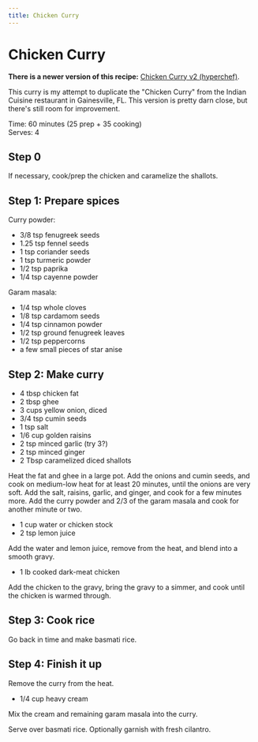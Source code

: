 ```yaml
---
title: Chicken Curry
---
```


# Chicken Curry

<aside class=important>

**There is a newer version of this recipe:** [Chicken Curry v2 (hyperchef)](https://www.hyperchef.net/recipes/chicken-curry-v2/).

</aside>

This curry is my attempt to duplicate the "Chicken Curry" from the Indian
Cuisine restaurant in Gainesville, FL. This version is pretty darn close, but
there's still room for improvement.

Time: 60 minutes (25 prep + 35 cooking)  
Serves: 4

## Step 0

If necessary, cook/prep the chicken and caramelize the shallots.

## Step 1: Prepare spices

Curry powder:

* 3/8 tsp fenugreek seeds
* 1.25 tsp fennel seeds
* 1 tsp coriander seeds
* 1 tsp turmeric powder
* 1/2 tsp paprika
* 1/4 tsp cayenne powder

Garam masala:

* 1/4 tsp whole cloves
* 1/8 tsp cardamom seeds
* 1/4 tsp cinnamon powder
* 1/2 tsp ground fenugreek leaves
* 1/2 tsp peppercorns
* a few small pieces of star anise

## Step 2: Make curry

* 4 tbsp chicken fat
* 2 tbsp ghee
* 3 cups yellow onion, diced
* 3/4 tsp cumin seeds
* 1 tsp salt
* 1/6 cup golden raisins
* 2 tsp minced garlic (try 3?)
* 2 tsp minced ginger
* 2 Tbsp caramelized diced shallots

Heat the fat and ghee in a large pot.  Add the onions and cumin seeds, and cook
on medium-low heat for at least 20 minutes, until the onions are very soft.  Add
the salt, raisins, garlic, and ginger, and cook for a few minutes more.  Add the
curry powder and 2/3 of the garam masala and cook for another minute or two.

* 1 cup water or chicken stock
* 2 tsp lemon juice

Add the water and lemon juice, remove from the heat, and blend into a smooth
gravy.

* 1 lb cooked dark-meat chicken

Add the chicken to the gravy, bring the gravy to a simmer, and cook until the
chicken is warmed through.

## Step 3: Cook rice

Go back in time and make basmati rice.

## Step 4: Finish it up

Remove the curry from the heat.

* 1/4 cup heavy cream

Mix the cream and remaining garam masala into the curry.

Serve over basmati rice.  Optionally garnish with fresh cilantro.
